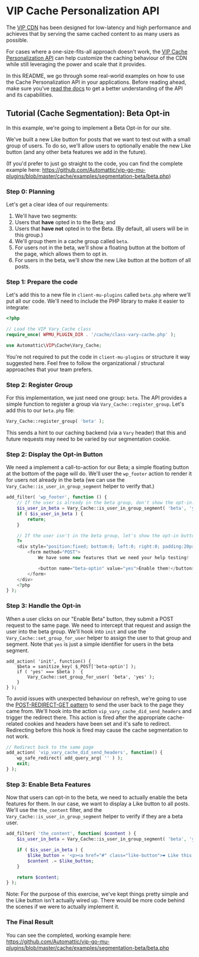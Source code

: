 # VIP Cache Personalization API

The [VIP CDN](https://vip.wordpress.com/documentation/vip-go/caching-on-vip-go/) has been designed for low-latency and high performance and achieves that by serving the same cached content to as many users as possible.

For cases where a one-size-fits-all approach doesn't work, the [VIP Cache Personalization API](https://vip.wordpress.com/?p=33575) can help customize the caching behaviour of the CDN while still leveraging the power and scale that it provides.

In this README, we go through some real-world examples on how to use the Cache Personalization API in your applications. Before reading ahead, make sure you've [read the docs](https://vip.wordpress.com/?p=33575) to get a better understanding of the API and its capabilities.

## Tutorial (Cache Segmentation): Beta Opt-in

In this example, we're going to implement a Beta Opt-in for our site.

We've built a new Like button for posts that we want to test out with a small group of users. To do so, we'll allow users to optionally enable the new Like button (and any other beta features we add in the future).

(If you'd prefer to just go straight to the code, you can find the complete example here: https://github.com/Automattic/vip-go-mu-plugins/blob/master/cache/examples/segmentation-beta/beta.php)

### Step 0: Planning

Let's get a clear idea of our requirements:

1. We'll have two segments:
 1. Users that **have** opted in to the Beta; and
 1. Users that **have not** opted in to the Beta. (By default, all users will be in this group.)
1. We'll group them in a cache group called `beta`.
1. For users not in the beta, we'll show a floating button at the bottom of the page, which allows them to opt in.
1. For users in the beta, we'll show the new Like button at the bottom of all posts.

### Step 1: Prepare the code

Let's add this to a new file in `client-mu-plugins` called `beta.php` where we'll put all our code. We'll need to include the PHP library to make it easier to integrate:

```php
<?php

// Load the VIP Vary_Cache class
require_once( WPMU_PLUGIN_DIR . '/cache/class-vary-cache.php' );

use Automattic\VIP\Cache\Vary_Cache;
```

You're not required to put the code in `client-mu-plugins` or structure it way suggested here. Feel free to follow the organizational / structural approaches that your team prefers.

### Step 2: Register Group

For this implementation, we just need one group: `beta`. The API provides a simple function to register a group via `Vary_Cache::register_group`. Let's add this to our `beta.php` file:

```php
Vary_Cache::register_group( 'beta' );
```

This sends a hint to our caching backend (via a `Vary` header) that this and future requests may need to be varied by our segmentation cookie.

### Step 2: Display the Opt-in Button

We need a implement a call-to-action for our Beta; a simple floating button at the bottom of the page will do. We'll user the `wp_footer` action to render it for users not already in the beta (we can use the `Vary_Cache::is_user_in_group_segment` helper to verify that.)

```php
add_filter( 'wp_footer', function () {
	// If the user is already in the beta group, don't show the opt-in.
	$is_user_in_beta = Vary_Cache::is_user_in_group_segment( 'beta', 'yes' );
	if ( $is_user_in_beta ) {
		return;
	}

	// If the user isn't in the beta group, let's show the opt-in button.
	?>
	<div style="position:fixed; bottom:0; left:0; right:0; padding:20px; background:#333; color:#e5e5e5;">
		<form method="POST">
			We have some new features that we need your help testing!

			<button name="beta-optin" value="yes">Enable them!</button>
		</form>
	</div>
	<?php
} );
```

### Step 3: Handle the Opt-in

When a user clicks on our "Enable Beta" button, they submit a POST request to the same page. We need to intercept that request and assign the user into the beta group. We'll hook into `init` and use the `Vary_Cache::set_group_for_user` helper to assign the user to that group and segment. Note that `yes` is just a simple identifier for users in the beta segment.

```
add_action( 'init', function() {
	$beta = sanitize_key( $_POST['beta-optin'] );
	if ( 'yes' === $beta )  {
    	Vary_Cache::set_group_for_user( 'beta', 'yes' );
	}
} );
```

To avoid issues with unexpected behaviour on refresh, we're going to use the [POST-REDIRECT-GET pattern](https://en.wikipedia.org/wiki/Post/Redirect/Get) to send the user back to the page they came from. We'll hook into the action `vip_vary_cache_did_send_headers` and trigger the redirect there. This action is fired after the appropriate cache-related cookies and headers have been set and it's safe to redirect. Redirecting before this hook is fired may cause the cache segmentation to not work.

```php
// Redirect back to the same page
add_action( 'vip_vary_cache_did_send_headers', function() {
	wp_safe_redirect( add_query_arg( '' ) );
	exit;
} );
```

### Step 3: Enable Beta Features

Now that users can opt-in to the beta, we need to actually enable the beta features for them. In our case, we want to display a Like button to all posts. We'll use the `the_content` filter, and the `Vary_Cache::is_user_in_group_segment` helper to verify if they are a beta user.

```php
add_filter( 'the_content', function( $content ) {
	$is_user_in_beta = Vary_Cache::is_user_in_group_segment( 'beta', 'yes' );

	if ( $is_user_in_beta ) {
		$like_button = '<p><a href="#" class="like-button">❤️ Like this post</a></p>';
		$content .= $like_button;
	}

	return $content;
} );
```

Note: For the purpose of this exercise, we've kept things pretty simple and the Like button isn't actually wired up. There would be more code behind the scenes if we were to actually implement it.

### The Final Result

You can see the completed, working example here: https://github.com/Automattic/vip-go-mu-plugins/blob/master/cache/examples/segmentation-beta/beta.php
